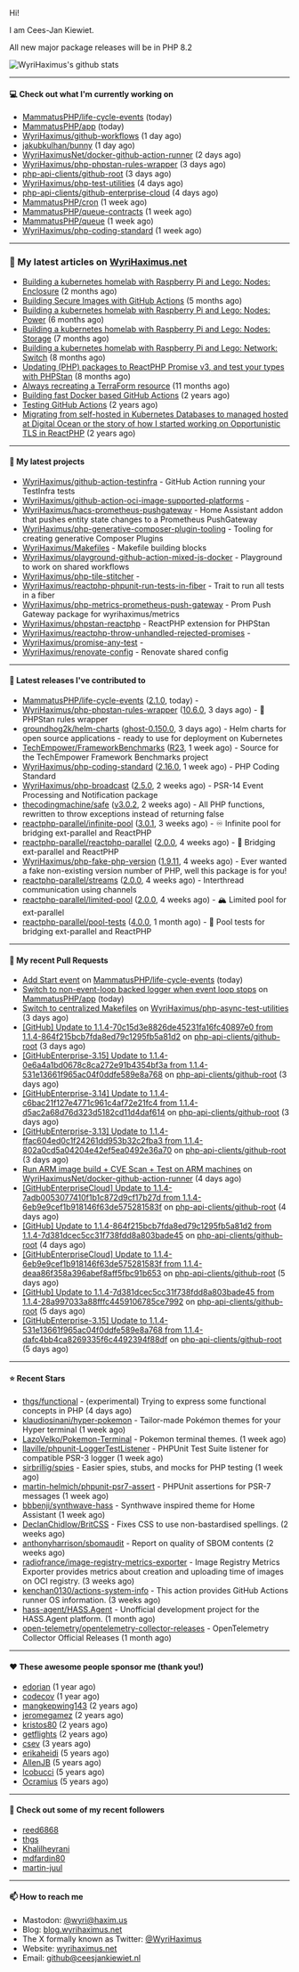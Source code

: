 Hi!

I am Cees-Jan Kiewiet.

All new major package releases will be in PHP 8.2

![WyriHaximus's github stats](https://github-readme-stats.vercel.app/api?username=WyriHaximus&show_icons=true)

---

#### 💻 Check out what I'm currently working on

- [MammatusPHP/life-cycle-events](https://github.com/MammatusPHP/life-cycle-events) (today)
- [MammatusPHP/app](https://github.com/MammatusPHP/app) (today)
- [WyriHaximus/github-workflows](https://github.com/WyriHaximus/github-workflows) (1 day ago)
- [jakubkulhan/bunny](https://github.com/jakubkulhan/bunny) (1 day ago)
- [WyriHaximusNet/docker-github-action-runner](https://github.com/WyriHaximusNet/docker-github-action-runner) (2 days ago)
- [WyriHaximus/php-phpstan-rules-wrapper](https://github.com/WyriHaximus/php-phpstan-rules-wrapper) (3 days ago)
- [php-api-clients/github-root](https://github.com/php-api-clients/github-root) (3 days ago)
- [WyriHaximus/php-test-utilities](https://github.com/WyriHaximus/php-test-utilities) (4 days ago)
- [php-api-clients/github-enterprise-cloud](https://github.com/php-api-clients/github-enterprise-cloud) (4 days ago)
- [MammatusPHP/cron](https://github.com/MammatusPHP/cron) (1 week ago)
- [MammatusPHP/queue-contracts](https://github.com/MammatusPHP/queue-contracts) (1 week ago)
- [MammatusPHP/queue](https://github.com/MammatusPHP/queue) (1 week ago)
- [WyriHaximus/php-coding-standard](https://github.com/WyriHaximus/php-coding-standard) (1 week ago)

---

### 📜 My latest articles on [WyriHaximus.net](https://blog.wyrihaximus.net/)

- [Building a kubernetes homelab with Raspberry Pi and Lego: Nodes: Enclosure](https://blog.wyrihaximus.net/2024/12/building-a-kubernetes-homelab-with-raspberry-pies-and-lego-nodes-enclosure/) (2 months ago)
- [Building Secure Images with GitHub Actions](https://blog.wyrihaximus.net/2024/10/building-secure-images-with-github-actions/) (5 months ago)
- [Building a kubernetes homelab with Raspberry Pi and Lego: Nodes: Power](https://blog.wyrihaximus.net/2024/09/building-a-kubernetes-homelab-with-raspberry-pies-and-lego-nodes-power/) (6 months ago)
- [Building a kubernetes homelab with Raspberry Pi and Lego: Nodes: Storage](https://blog.wyrihaximus.net/2024/08/building-a-kubernetes-homelab-with-raspberry-pies-and-lego-nodes-storage/) (7 months ago)
- [Building a kubernetes homelab with Raspberry Pi and Lego: Network: Switch](https://blog.wyrihaximus.net/2024/07/building-a-kubernetes-homelab-with-raspberry-pies-and-lego-network-switch/) (8 months ago)
- [Updating (PHP) packages to ReactPHP Promise v3, and test your types with PHPStan](https://blog.wyrihaximus.net/2024/06/updating-php-packages-to-reactphp-promise-v3--and-test-your-types-with-phpstan/) (8 months ago)
- [Always recreating a TerraForm resource](https://blog.wyrihaximus.net/2024/04/always-recreating-a-terraform-resource/) (11 months ago)
- [Building fast Docker based GitHub Actions](https://blog.wyrihaximus.net/2023/03/building-fast-docker-based-github-actions/) (2 years ago)
- [Testing GitHub Actions](https://blog.wyrihaximus.net/2023/03/testing-github-actions/) (2 years ago)
- [Migrating from self-hosted in Kubernetes Databases to managed hosted at Digital Ocean or the story of how I started working on Opportunistic TLS in ReactPHP](https://blog.wyrihaximus.net/2023/01/migrating-from-self-hosted-in-k8s-databases-to-managed-hosted-at-digital-ocean/) (2 years ago)

---

#### 🌱 My latest projects

- [WyriHaximus/github-action-testinfra](https://github.com/WyriHaximus/github-action-testinfra) - GitHub Action running your TestInfra tests
- [WyriHaximus/github-action-oci-image-supported-platforms](https://github.com/WyriHaximus/github-action-oci-image-supported-platforms) - 
- [WyriHaximus/hacs-prometheus-pushgateway](https://github.com/WyriHaximus/hacs-prometheus-pushgateway) - Home Assistant addon that pushes entity state changes to a Prometheus PushGateway
- [WyriHaximus/php-generative-composer-plugin-tooling](https://github.com/WyriHaximus/php-generative-composer-plugin-tooling) - Tooling for creating generative Composer Plugins
- [WyriHaximus/Makefiles](https://github.com/WyriHaximus/Makefiles) - Makefile building blocks
- [WyriHaximus/playground-github-action-mixed-js-docker](https://github.com/WyriHaximus/playground-github-action-mixed-js-docker) - Playground to work on shared workflows
- [WyriHaximus/php-tile-stitcher](https://github.com/WyriHaximus/php-tile-stitcher) - 
- [WyriHaximus/reactphp-phpunit-run-tests-in-fiber](https://github.com/WyriHaximus/reactphp-phpunit-run-tests-in-fiber) - Trait to run all tests in a fiber
- [WyriHaximus/php-metrics-prometheus-push-gateway](https://github.com/WyriHaximus/php-metrics-prometheus-push-gateway) - Prom Push Gateway package for wyrihaximus/metrics
- [WyriHaximus/phpstan-reactphp](https://github.com/WyriHaximus/phpstan-reactphp) - ReactPHP extension for PHPStan
- [WyriHaximus/reactphp-throw-unhandled-rejected-promises](https://github.com/WyriHaximus/reactphp-throw-unhandled-rejected-promises) - 
- [WyriHaximus/promise-any-test](https://github.com/WyriHaximus/promise-any-test) - 
- [WyriHaximus/renovate-config](https://github.com/WyriHaximus/renovate-config) - Renovate shared config

---

#### 🔭 Latest releases I've contributed to

- [MammatusPHP/life-cycle-events](https://github.com/MammatusPHP/life-cycle-events) ([2.1.0](https://github.com/MammatusPHP/life-cycle-events/releases/tag/2.1.0), today) - 
- [WyriHaximus/php-phpstan-rules-wrapper](https://github.com/WyriHaximus/php-phpstan-rules-wrapper) ([10.6.0](https://github.com/WyriHaximus/php-phpstan-rules-wrapper/releases/tag/10.6.0), 3 days ago) - 🌯 PHPStan rules wrapper
- [groundhog2k/helm-charts](https://github.com/groundhog2k/helm-charts) ([ghost-0.150.0](https://github.com/groundhog2k/helm-charts/releases/tag/ghost-0.150.0), 3 days ago) - Helm charts for open source applications - ready to use for deployment on Kubernetes
- [TechEmpower/FrameworkBenchmarks](https://github.com/TechEmpower/FrameworkBenchmarks) ([R23](https://github.com/TechEmpower/FrameworkBenchmarks/releases/tag/R23), 1 week ago) - Source for the TechEmpower Framework Benchmarks project
- [WyriHaximus/php-coding-standard](https://github.com/WyriHaximus/php-coding-standard) ([2.16.0](https://github.com/WyriHaximus/php-coding-standard/releases/tag/2.16.0), 1 week ago) - PHP Coding Standard
- [WyriHaximus/php-broadcast](https://github.com/WyriHaximus/php-broadcast) ([2.5.0](https://github.com/WyriHaximus/php-broadcast/releases/tag/2.5.0), 2 weeks ago) - PSR-14 Event Processing and Notification package
- [thecodingmachine/safe](https://github.com/thecodingmachine/safe) ([v3.0.2](https://github.com/thecodingmachine/safe/releases/tag/v3.0.2), 2 weeks ago) - All PHP functions, rewritten to throw exceptions instead of returning false
- [reactphp-parallel/infinite-pool](https://github.com/reactphp-parallel/infinite-pool) ([3.0.1](https://github.com/reactphp-parallel/infinite-pool/releases/tag/3.0.1), 3 weeks ago) - ♾️ Infinite pool for bridging ext-parallel and ReactPHP
- [reactphp-parallel/reactphp-parallel](https://github.com/reactphp-parallel/reactphp-parallel) ([2.0.0](https://github.com/reactphp-parallel/reactphp-parallel/releases/tag/2.0.0), 4 weeks ago) - 🌉 Bridging ext-parallel and ReactPHP
- [WyriHaximus/php-fake-php-version](https://github.com/WyriHaximus/php-fake-php-version) ([1.9.11](https://github.com/WyriHaximus/php-fake-php-version/releases/tag/1.9.11), 4 weeks ago) - Ever wanted a fake non-existing version number of PHP, well this package is for you!
- [reactphp-parallel/streams](https://github.com/reactphp-parallel/streams) ([2.0.0](https://github.com/reactphp-parallel/streams/releases/tag/2.0.0), 4 weeks ago) - Interthread communication using channels
- [reactphp-parallel/limited-pool](https://github.com/reactphp-parallel/limited-pool) ([2.0.0](https://github.com/reactphp-parallel/limited-pool/releases/tag/2.0.0), 4 weeks ago) - 🏔️ Limited pool for ext-parallel
- [reactphp-parallel/pool-tests](https://github.com/reactphp-parallel/pool-tests) ([4.0.0](https://github.com/reactphp-parallel/pool-tests/releases/tag/4.0.0), 1 month ago) - 🎱 Pool tests for bridging ext-parallel and ReactPHP

---

#### 🔨 My recent Pull Requests

- [Add Start event](https://github.com/MammatusPHP/life-cycle-events/pull/47) on [MammatusPHP/life-cycle-events](https://github.com/MammatusPHP/life-cycle-events) (today)
- [Switch to non-event-loop backed logger when event loop stops](https://github.com/MammatusPHP/app/pull/25) on [MammatusPHP/app](https://github.com/MammatusPHP/app) (today)
- [Switch to centralized Makefiles](https://github.com/WyriHaximus/php-async-test-utilities/pull/276) on [WyriHaximus/php-async-test-utilities](https://github.com/WyriHaximus/php-async-test-utilities) (3 days ago)
- [[GitHub] Update to 1.1.4-70c15d3e8826de45231fa16fc40897e0 from 1.1.4-864f215bcb7fda8ed79c1295fb5a81d2](https://github.com/php-api-clients/github-root/pull/1556) on [php-api-clients/github-root](https://github.com/php-api-clients/github-root) (3 days ago)
- [[GitHubEnterprise-3.15] Update to 1.1.4-0e6a4a1bd0678c8ca272e91b4354bf3a from 1.1.4-531e13661f965ac04f0ddfe589e8a768](https://github.com/php-api-clients/github-root/pull/1555) on [php-api-clients/github-root](https://github.com/php-api-clients/github-root) (3 days ago)
- [[GitHubEnterprise-3.14] Update to 1.1.4-c6bac21f127e4771c961c4af72e21fc4 from 1.1.4-d5ac2a68d76d323d5182cd11d4daf614](https://github.com/php-api-clients/github-root/pull/1554) on [php-api-clients/github-root](https://github.com/php-api-clients/github-root) (3 days ago)
- [[GitHubEnterprise-3.13] Update to 1.1.4-ffac604ed0c1f24261dd953b32c2fba3 from 1.1.4-802a0cd5a04204e42ef5ea0492e36a70](https://github.com/php-api-clients/github-root/pull/1553) on [php-api-clients/github-root](https://github.com/php-api-clients/github-root) (3 days ago)
- [Run ARM image build &#43; CVE Scan &#43; Test on ARM machines](https://github.com/WyriHaximusNet/docker-github-action-runner/pull/23) on [WyriHaximusNet/docker-github-action-runner](https://github.com/WyriHaximusNet/docker-github-action-runner) (4 days ago)
- [[GitHubEnterpriseCloud] Update to 1.1.4-7adb0053077410f1b1c872d9cf17b27d from 1.1.4-6eb9e9cef1b918146f63de575281583f](https://github.com/php-api-clients/github-root/pull/1552) on [php-api-clients/github-root](https://github.com/php-api-clients/github-root) (4 days ago)
- [[GitHub] Update to 1.1.4-864f215bcb7fda8ed79c1295fb5a81d2 from 1.1.4-7d381dcec5cc31f738fdd8a803bade45](https://github.com/php-api-clients/github-root/pull/1551) on [php-api-clients/github-root](https://github.com/php-api-clients/github-root) (4 days ago)
- [[GitHubEnterpriseCloud] Update to 1.1.4-6eb9e9cef1b918146f63de575281583f from 1.1.4-deaa86f358a396abef8aff5fbc91b653](https://github.com/php-api-clients/github-root/pull/1550) on [php-api-clients/github-root](https://github.com/php-api-clients/github-root) (5 days ago)
- [[GitHub] Update to 1.1.4-7d381dcec5cc31f738fdd8a803bade45 from 1.1.4-28a997033a88fffc4459106785ce7992](https://github.com/php-api-clients/github-root/pull/1549) on [php-api-clients/github-root](https://github.com/php-api-clients/github-root) (5 days ago)
- [[GitHubEnterprise-3.15] Update to 1.1.4-531e13661f965ac04f0ddfe589e8a768 from 1.1.4-dafc4bb4ca8269335f6c4492394f88df](https://github.com/php-api-clients/github-root/pull/1548) on [php-api-clients/github-root](https://github.com/php-api-clients/github-root) (5 days ago)

---

#### ⭐ Recent Stars

- [thgs/functional](https://github.com/thgs/functional) - (experimental) Trying to express some functional concepts in PHP (4 days ago)
- [klaudiosinani/hyper-pokemon](https://github.com/klaudiosinani/hyper-pokemon) - Tailor-made Pokémon themes for your Hyper terminal (1 week ago)
- [LazoVelko/Pokemon-Terminal](https://github.com/LazoVelko/Pokemon-Terminal) - Pokemon terminal themes. (1 week ago)
- [llaville/phpunit-LoggerTestListener](https://github.com/llaville/phpunit-LoggerTestListener) - PHPUnit Test Suite listener for compatible PSR-3 logger (1 week ago)
- [sirbrillig/spies](https://github.com/sirbrillig/spies) - Easier spies, stubs, and mocks for PHP testing (1 week ago)
- [martin-helmich/phpunit-psr7-assert](https://github.com/martin-helmich/phpunit-psr7-assert) - PHPUnit assertions for PSR-7 messages (1 week ago)
- [bbbenji/synthwave-hass](https://github.com/bbbenji/synthwave-hass) - Synthwave inspired theme for Home Assistant (1 week ago)
- [DeclanChidlow/BritCSS](https://github.com/DeclanChidlow/BritCSS) - Fixes CSS to use non-bastardised spellings. (2 weeks ago)
- [anthonyharrison/sbomaudit](https://github.com/anthonyharrison/sbomaudit) - Report on quality of SBOM contents (2 weeks ago)
- [radiofrance/image-registry-metrics-exporter](https://github.com/radiofrance/image-registry-metrics-exporter) - Image Registry Metrics Exporter provides metrics about creation and uploading time of images on OCI registry. (3 weeks ago)
- [kenchan0130/actions-system-info](https://github.com/kenchan0130/actions-system-info) - This action provides GitHub Actions runner OS information. (3 weeks ago)
- [hass-agent/HASS.Agent](https://github.com/hass-agent/HASS.Agent) - Unofficial development project for the HASS.Agent platform. (1 month ago)
- [open-telemetry/opentelemetry-collector-releases](https://github.com/open-telemetry/opentelemetry-collector-releases) - OpenTelemetry Collector Official Releases (1 month ago)

---

#### ❤️ These awesome people sponsor me (thank you!)

- [edorian](https://github.com/edorian) (1 year ago)
- [codecov](https://github.com/codecov) (1 year ago)
- [mangkepwing143](https://github.com/mangkepwing143) (2 years ago)
- [jeromegamez](https://github.com/jeromegamez) (2 years ago)
- [kristos80](https://github.com/kristos80) (2 years ago)
- [getflights](https://github.com/getflights) (2 years ago)
- [csev](https://github.com/csev) (3 years ago)
- [erikaheidi](https://github.com/erikaheidi) (5 years ago)
- [AllenJB](https://github.com/AllenJB) (5 years ago)
- [lcobucci](https://github.com/lcobucci) (5 years ago)
- [Ocramius](https://github.com/Ocramius) (5 years ago)

---

#### 👯 Check out some of my recent followers

- [reed6868](https://github.com/reed6868)
- [thgs](https://github.com/thgs)
- [Khalilheyrani](https://github.com/Khalilheyrani)
- [mdfardin80](https://github.com/mdfardin80)
- [martin-juul](https://github.com/martin-juul)

---

#### 📫 How to reach me

- Mastodon: [@wyri@haxim.us](https://toot-toot.wyrihaxim.us/@wyri)
- Blog: [blog.wyrihaximus.net](https://blog.wyrihaximus.net/)
- The X formally known as Twitter: [@WyriHaximus](https://twitter.com/WyriHaximus)
- Website: [wyrihaximus.net](https://wyrihaximus.net/)
- Email: [github@ceesjankiewiet.nl](mailto:github@ceesjankiewiet.nl)
